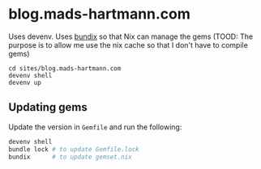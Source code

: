 # blog.mads-hartmann.com

Uses devenv. Uses [bundix](https://github.com/nix-community/bundix) so that Nix can manage the gems (TOOD: The purpose is to allow me use the nix cache so that I don't have to compile gems)

```
cd sites/blog.mads-hartmann.com
devenv shell
devenv up
```

## Updating gems

Update the version in `Gemfile` and run the following:

```sh
devenv shell
bundle lock # to update Gemfile.lock
bundix      # to update gemset.nix
```
